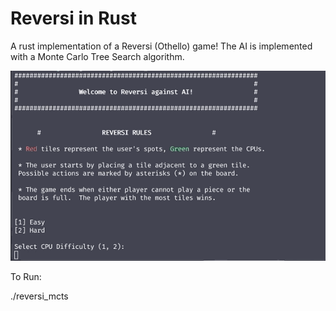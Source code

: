 # Reversi in Rust

A rust implementation of a Reversi (Othello) game!  The AI is implemented with a Monte Carlo Tree Search algorithm.

![Game Play Example](./game_example.gif)

To Run:

./reversi_mcts
